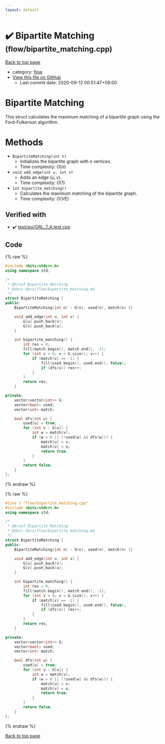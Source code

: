 ```yaml
---
layout: default
---
```


<!-- mathjax config similar to math.stackexchange -->
<script type="text/javascript" async
  src="https://cdnjs.cloudflare.com/ajax/libs/mathjax/2.7.5/MathJax.js?config=TeX-MML-AM_CHTML">
</script>
<script type="text/x-mathjax-config">
  MathJax.Hub.Config({
    TeX: { equationNumbers: { autoNumber: "AMS" }},
    tex2jax: {
      inlineMath: [ ['$','$'] ],
      processEscapes: true
    },
    "HTML-CSS": { matchFontHeight: false },
    displayAlign: "left",
    displayIndent: "2em"
  });
</script>

<script type="text/javascript" src="https://cdnjs.cloudflare.com/ajax/libs/jquery/3.4.1/jquery.min.js"></script>
<script src="https://cdn.jsdelivr.net/npm/jquery-balloon-js@1.1.2/jquery.balloon.min.js" integrity="sha256-ZEYs9VrgAeNuPvs15E39OsyOJaIkXEEt10fzxJ20+2I=" crossorigin="anonymous"></script>
<script type="text/javascript" src="../../assets/js/copy-button.js"></script>
<link rel="stylesheet" href="../../assets/css/copy-button.css" />


# :heavy_check_mark: Bipartite Matching <small>(flow/bipartite_matching.cpp)</small>

<a href="../../index.html">Back to top page</a>

* category: <a href="../../index.html#cff5497121104c2b8e0cb41ed2083a9b">flow</a>
* <a href="{{ site.github.repository_url }}/blob/master/flow/bipartite_matching.cpp">View this file on GitHub</a>
    - Last commit date: 2020-09-12 00:51:47+09:00




# Bipartite Matching

This struct calculates the maximum matching of a bipartite graph using the Ford-Fulkerson algorithm.

# Methods

- `BipartiteMatching(int n)`
    - Initializes the bipartite graph with $n$ vertices.
    - Time complexity: $O(n)$
- `void add_edge(int u, int v)`
    - Adds an edge $(u, v)$.
    - Time complexity: $O(1)$
- `int bipartite_matching()`
    - Calculates the maximum matching of the bipartite graph.
    - Time complexity: $O(VE)$

## Verified with

* :heavy_check_mark: <a href="../../verify/test/aoj/GRL_7_A.test.cpp.html">test/aoj/GRL_7_A.test.cpp</a>


## Code

<a id="unbundled"></a>
{% raw %}
```cpp
#include <bits/stdc++.h>
using namespace std;

/*
 * @brief Bipartite Matching
 * @docs docs/flow/bipartite_matching.md
 */
struct BipartiteMatching {
public:
    BipartiteMatching(int n) : G(n), used(n), match(n) {}

    void add_edge(int u, int v) {
        G[u].push_back(v);
        G[v].push_back(u);
    }

    int bipartite_matching() {
        int res = 0;
        fill(match.begin(), match.end(), -1);
        for (int v = 0; v < G.size(); v++) {
            if (match[v] == -1) {
                fill(used.begin(), used.end(), false);
                if (dfs(v)) res++;
            }
        }
        return res;
    }

private:
    vector<vector<int>> G;
    vector<bool> used;
    vector<int> match;

    bool dfs(int u) {
        used[u] = true;
        for (int v : G[u]) {
            int w = match[v];
            if (w < 0 || (!used[w] && dfs(w))) {
                match[u] = v;
                match[v] = u;
                return true;
            }
        }
        return false;
    }
};
```
{% endraw %}

<a id="bundled"></a>
{% raw %}
```cpp
#line 1 "flow/bipartite_matching.cpp"
#include <bits/stdc++.h>
using namespace std;

/*
 * @brief Bipartite Matching
 * @docs docs/flow/bipartite_matching.md
 */
struct BipartiteMatching {
public:
    BipartiteMatching(int n) : G(n), used(n), match(n) {}

    void add_edge(int u, int v) {
        G[u].push_back(v);
        G[v].push_back(u);
    }

    int bipartite_matching() {
        int res = 0;
        fill(match.begin(), match.end(), -1);
        for (int v = 0; v < G.size(); v++) {
            if (match[v] == -1) {
                fill(used.begin(), used.end(), false);
                if (dfs(v)) res++;
            }
        }
        return res;
    }

private:
    vector<vector<int>> G;
    vector<bool> used;
    vector<int> match;

    bool dfs(int u) {
        used[u] = true;
        for (int v : G[u]) {
            int w = match[v];
            if (w < 0 || (!used[w] && dfs(w))) {
                match[u] = v;
                match[v] = u;
                return true;
            }
        }
        return false;
    }
};

```
{% endraw %}

<a href="../../index.html">Back to top page</a>


